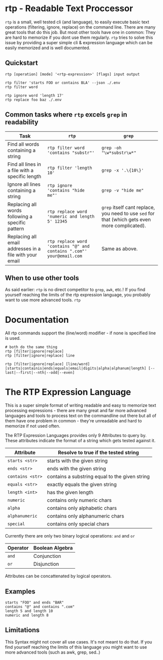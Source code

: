 # rtp - Readable Text Proccessor

`rtp` is a small, well tested cli (and language), to easily execute basic text operations
(filtering, ignore, replace) on the command line. There are many great tools that do this job.
But most other tools have one in common: They are hard to memorize if you dont use them regularly.
`rtp` tries to solve this issue by providing a super simple cli & expression language which can
be easily memorized and is well documented.

## Quickstart

```
rtp [operation] [mode] '<rtp-expression>' [flags] input output

rtp filter 'starts FOO or contains BLA' --json ./.env
rtp filter word 

rtp ignore word 'length 17'
rtp replace foo baz ./.env
```

## Common tasks where `rtp` excels `grep` in readability

| Task                                                    | `rtp`                                                              | `grep`                                                                                         |
|---------------------------------------------------------|--------------------------------------------------------------------|------------------------------------------------------------------------------------------------|
| Find all words containing a string                      | `rtp filter word 'contains "substr"'`                              | `grep -oh "\w*substr\w*"`                                                                      |
| Find all lines in a file with a specific length         | `rtp filter 'length 10'`                                           | `grep -x '.\{10\}'`                                                                            |                        |                              | `grep -oh "\w*substr\w*"` |
| Ignore all lines containing a string                    | `rtp ignore 'contains "hide me"'`                                  | `grep -v "hide me"`                                                                            |
| Replacing all words following a specific pattern        | `rtp replace word 'numeric and length 5' 12345`                      | `grep` itself cant replace, you need to use `sed` for that (which gets even more complicated). |
| Replacing all email addresses in a file with your email | `rtp replace word 'contains "@" and contains ".com"' your@email.com` | Same as above.                                                                                 |


## When to use other tools

As said earlier: `rtp` is no direct competitor to `grep`, `awk`, etc.! If you find yourself reaching the limits of the rtp expression language, you probably want to use more advanced tools. `rtp` 



# Documentation

All rtp commands support the (line/word) modifier - if none is specified line is used.

```
# both do the same thing
rtp [filter|ignore|replace]
rtp [filter|ignore|replace] line
```

```
rtp [filter|ignore|replace] [line/word] [starts|containis|ends|equals|email|digits|alpha|alphanum|length] [--last|--first|--nth|--odd|--even]
```

# The RTP Expression Language

This is a super simple format of writing readable and easy to memorize text processing expressions - there are many great and far more advanced languages and tools to process text on the commandline out there but all of them have one problem in common - they're unreadable and hard to memorize if not used often.

The RTP Expression Languages provides only 9 Attributes to query by. These attributes indicate the format of a string which gets tested against it.

| Attribute        | Resolve to true if the tested string           |
|------------------|------------------------------------------------|
| `starts <str>`   | starts with the given string                   |
| `ends <str>`     | ends with the given string                     |
| `contains <str>` | contains a substring equal to the given string |
| `equals <str>`   | exactly equals the given string                |
| `length <int>`   | has the given length                           |
| `numeric`        | contains only numeric chars                    |
| `alpha`          | contains only alphabetic chars                 |
| `alphanumeric`   | contains only alphanumeric chars               |
| `special`        | contains only special chars                    |

Currently there are only two binary logical operations: `and` and `or`

| Operator | Boolean Algebra |
|----------|-----------------|
| `and`    | Conjunction     |
| `or`     | Disjunction     |

Attributes can be concattenated by logical operators.

## Examples

```
starts "FOO" and ends "BAR"
contains "@" and contains ".com"
length 5 and length 10
numeric and length 8
```

## Limitations

This Syntax might not cover all use cases. It's not meant to do that. If you find yourself reaching the limits of this language you might want to use more advanced tools (such as awk, grep, sed..)
